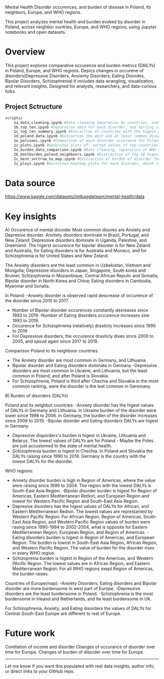 Mental Health Disorder occurences, and burden of disease in Poland, its neighbors, Europe, and WHO regions.

This project analyzes mental health and burden evoked by disorder in Poland, across neighbor ountries, Europe, and WHO regions, using Jupyter notebooks and open datasets.

# Overview

This project explores comparative occurence and burden metrics (DAILYs) in Poland, Europe, and WHO regions. Depics changes in occurene of disorders(Depressive Disorders, Anxienty Disorders, Eating Disordes, Bipolar Disorders, Schizophrenia) It includes data wrangling, visualization, and relevant insights. Designed for analysts, researchers, and data-curious folks.


## Project Sctructure

```bash
scripts/
    1a_data_cleaning.ipynb #Data cleaning separation by countries, and continens only
    1b_top_ten.ipynb #Separation data for each disorder, and sorting its values of occurene in ascending and descending order
    1c_top_ten_summary.ipynb #Extraction of countries with the higest and the lowest values of occurence for each disorder
    1d_poland_data.ipynb #Extraction the most and at least common disorders in Poland
    1e_polvsnei.ipynb #Comparison of each disorder occurence for Poland and its neighbor countries and depedence of time
    1z_plots.ipynb #Generates plots of: sorted values of top countries with higest and lowest occurence for each disorder, depedence of occurence of disorder in Poland over years 1990-2019, and comparison of disorder occurence for Poland and its neighbor countries (Belarus,Czechia,Germany,Lithuania,Russia,Slovakia,Ukraine) over time.
    2a_burden_data_comparison.ipynb #Data cleaning, separation of WHO countries by regions, and counting average burden for each disorder based on database records(only countries) for each WHO region.
    2b_mostburden_poland_neighboors.ipynb #Exstraction of top 50 higest and lowest values of DALYs for each disorder and comparison of country for the disorder and frequency of country in the ranking. Comparison DAILYs for each disorder with data for Poland and its neighbor counries.
    2c_best_sectrum_to_map.ipynb #Exstraction of burden of disorder for WHO region, which is European Region. Some statistics experiments to find disorder which the most various, smooth, and intresting data (+data standarization,plots for standarization). Comparison variation, standard deviation, and value of entropy for each disorder(all years). Geneartion of heat map plots (map of Europe), which shows DALYs for each disorder in 2019 year.
    2z_ploys.ipynb #Geretates heatmap plots for each disorder, which compares values of DALYs for Poland and its neighbor countries over time 1990-2019, and heatmap plots which compare calulated maunally average for each WHO regions, and compares it which data  for WHO regions included in database.
```
# Data source
https://www.kaggle.com/datasets/imtkaggleteam/mental-health/data

# Key insights

A) Occurence of mental disorder
Most common disores are Anxiety and Depresive disorder. Anxitety disorders dominate in Brazil, Portugal, and New Zeland. Depressive disorders dominate in Uganda, Palestine, and Greenland.
The higerst occurence for bipolar disorder is for New Zeland and Australia, for Eating disorders is for Australia and Monaco, and for Schizophrenia is for United States and New Zeland. 

The  Anxiety disorders are the least common in Uzbekistan, Vietnam and Mongolia; Depressive disorders in Japan, Singapore, South korea and Bruinei;  Schizophrenia in Mozambique, Central African Repulic and Somalia; Bipolar disorder in North Korea and China; Eating disorders in Cambodia, Myanmar and Sonalia.

In Poland:
-Anxiety disorder  is observed rapid descrease of occurence of the disorder since 2010 to 2017.
- Number of Bipolar disorder occurences constantly desreases since 1993 to 2019
-Number of Eating disorders occurence increases sine 1993 to 2019.
- Occurence for Schizophrenia (relatively) drasticly increases since 1990 to 2019
- For Depressive disorders, the occurence drasticly dives since 2000 to 2005, and spoud again since 2017 to 2019.

Comparison Poland to its neighboor countries:
- The Anxiety disorder are most common in Germany, and Lithuania
- Bipolar disorder and Eating disorders dominate in Germany
-Depressive disorders are most common in Ukraine, and Lithuania, but the least common in Poland, and after Poland is Slovakia.
- For Schizophrenia, Poland is third after Chechia and Slovakia in the most common ranking, were the disorder is the leat common in Geremany.


B) Burden of disorders (DALYs)

Poland and its neighbot countries:
-Anxiety disorder has the higest values of DALYs in Germany and Lithuania. In Ukraine burden of the disorder were lower since 1998 to 2006. In Germany, the burden of the disorder increases since 2009 to 2019.
-Bipolar disorder and Eating disorders DALYs are higest in Germany.
- Depressive disporders's burden is higest in Ukraine, Lithuania and Belarus. The lowest values of DALYs are for Poland - Maybe the Poles are just accustomed to the state of mental health.
- Schizophrenia burden is higest in Chechia. In Poland and Slovakia the DALYs raising since 1990 to 2019. Germany is the country with the lowest DALYs for the disorder.

WHO regions:
- Anxiety disorder burden is high in Region of Americas, where the value were raising since 1999 to 2004. The region with the lowest DALYs is South-East Asia Region.
-Bipolar disorder burden is higest for Region of Americas, Eastern Mediterranean Redion, and European Region and lowest for Western Pacific Region and South-East Asia Region.
- Depresive disorders has the higest values of DALYs for African, and Eastern Mediterranean Redion. The lowest values are represtanted by Western Pacific Region. For African Region, Region of Americas, South-East Asia Region, and Western Pacific Region values of burden were rasing since 1990-1994 to 2002-2004, what is opposite for Eastern Mediterranean Region, European Region, and Region of Americas.
-Eating disorders burden is higest in Region of Americas, and European Region. The burden is lowest in South-East Asia Region, African Region, and Western Pacific Region. The value of burden for the disorder rises in every WHO region.
- Schizoprenia burden is higest in Region of the Americas, and Western PAcific Region. The lowest values are in African Region, and Eastern Mediterranean Region. For all WHO regions exept Region of Americas, the burden raises.

Countries of Europe(map):
-Anxiety Disorders, Eating disorders and Bipolar disorder are more burdensome in west part of Europe.
-Depressive disorders are the least burdensome in Poland.
-Schizophrenia is the most burdensome in Irleand and Netherlands, and tle least burdensome in UK.

For Schizophrenia, Anxiety, and Eating disorders the values of DALYs for Central-South-East Europe are different to rest of Europe.


# Future work
Corellation of income and disorder
Changes of occurance of disorder over time for Europe.
Changes of burden of disorder over time for Europe.

---

Let me know if you want this populated with real data insights, author info, or direct links to your GitHub repo.
